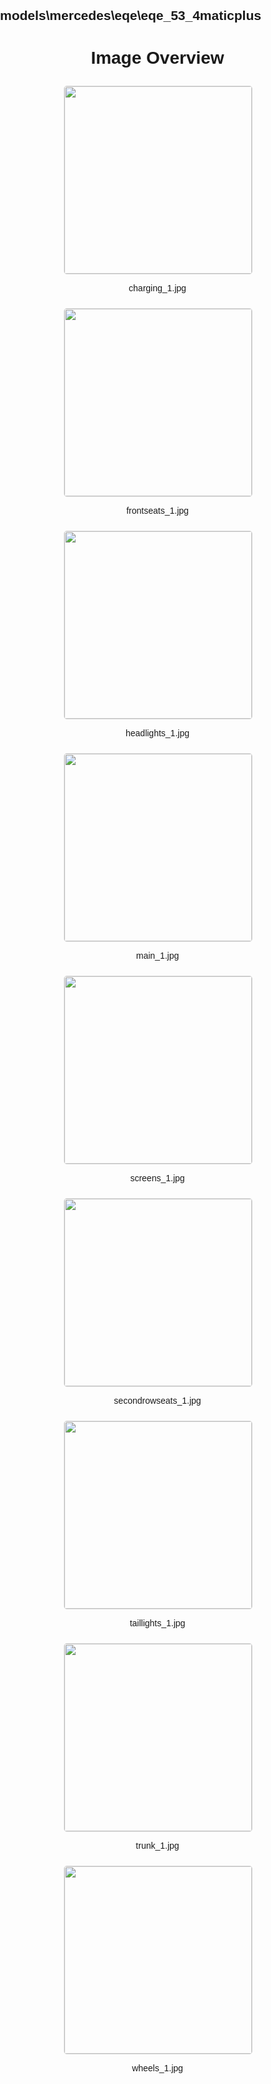 ## models\mercedes\eqe\eqe_53_4maticplus
<style>
    body {
        font-family: Arial, sans-serif;
        margin: 0;
        padding: 0;
    }
    .image-gallery {
        display: flex;
        flex-wrap: wrap;
        gap: 10px;
        justify-content: center;
        padding: 10px;
    }
    .image-gallery img {
        width: 300px;
        height: auto;
        border: 1px solid #ddd;
        border-radius: 5px;
    }
    .image-gallery div {
        flex: 1 1 calc(33.333% - 20px); /* Three images per row on large screens */
        max-width: 300px;
        text-align: center;
    }
    @media (max-width: 768px) {
        .image-gallery div {
            flex: 1 1 calc(50% - 20px); /* Two images per row on medium screens */
        }
    }
    @media (max-width: 480px) {
        .image-gallery div {
            flex: 1 1 100%; /* One image per row on small screens */
        }
    }
</style>
<h1 style ="text-align: center;"> Image Overview </h1> <div class="image-gallery">
<div>
<img src="https://media.evkx.net/multimedia/models/mercedes/eqe/eqe_53_4maticplus/charging_1_st.jpg">
<p>charging_1.jpg</p>
</div>
<div>
<img src="https://media.evkx.net/multimedia/models/mercedes/eqe/eqe_53_4maticplus/frontseats_1_st.jpg">
<p>frontseats_1.jpg</p>
</div>
<div>
<img src="https://media.evkx.net/multimedia/models/mercedes/eqe/eqe_53_4maticplus/headlights_1_st.jpg">
<p>headlights_1.jpg</p>
</div>
<div>
<img src="https://media.evkx.net/multimedia/models/mercedes/eqe/eqe_53_4maticplus/main_1_st.jpg">
<p>main_1.jpg</p>
</div>
<div>
<img src="https://media.evkx.net/multimedia/models/mercedes/eqe/eqe_53_4maticplus/screens_1_st.jpg">
<p>screens_1.jpg</p>
</div>
<div>
<img src="https://media.evkx.net/multimedia/models/mercedes/eqe/eqe_53_4maticplus/secondrowseats_1_st.jpg">
<p>secondrowseats_1.jpg</p>
</div>
<div>
<img src="https://media.evkx.net/multimedia/models/mercedes/eqe/eqe_53_4maticplus/taillights_1_st.jpg">
<p>taillights_1.jpg</p>
</div>
<div>
<img src="https://media.evkx.net/multimedia/models/mercedes/eqe/eqe_53_4maticplus/trunk_1_st.jpg">
<p>trunk_1.jpg</p>
</div>
<div>
<img src="https://media.evkx.net/multimedia/models/mercedes/eqe/eqe_53_4maticplus/wheels_1_st.jpg">
<p>wheels_1.jpg</p>
</div>
</div>
